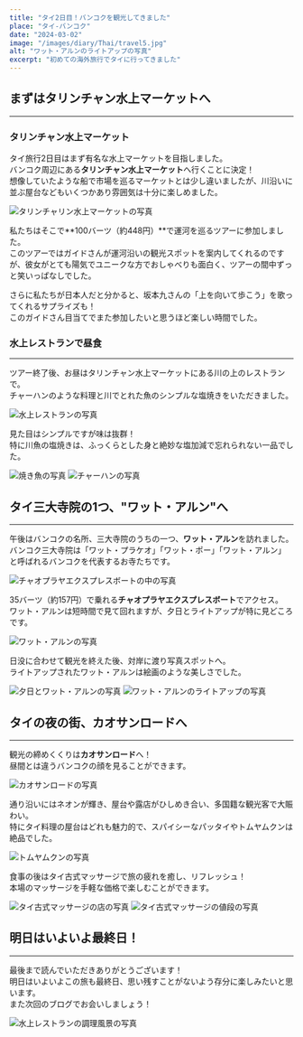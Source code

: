 ```yaml
---
title: "タイ2日目！バンコクを観光してきました"
place: "タイ-バンコク"
date: "2024-03-02"
image: "/images/diary/Thai/travel5.jpg"
alt: "ワット・アルンのライトアップの写真"
excerpt: "初めての海外旅行でタイに行ってきました"
---
```


<div class="blog_doc" aria-label="ブログ本文">

## まずはタリンチャン水上マーケットへ
---

### タリンチャン水上マーケット
タイ旅行2日目はまず有名な水上マーケットを目指しました。  
バンコク周辺にある**タリンチャン水上マーケット**へ行くことに決定！  
想像していたような船で市場を巡るマーケットとは少し違いましたが、川沿いに並ぶ屋台などもいくつかあり雰囲気は十分に楽しめました。

![タリンチャリン水上マーケットの写真](/images/diary/Thai/marcket1.jpg)

私たちはそこで**100バーツ（約448円）**で運河を巡るツアーに参加しました。  
このツアーではガイドさんが運河沿いの観光スポットを案内してくれるのですが、彼女がとても陽気でユニークな方でおしゃべりも面白く、ツアーの間中ずっと笑いっぱなしでした。  

さらに私たちが日本人だと分かると、坂本九さんの「上を向いて歩こう」を歌ってくれるサプライズも！  
このガイドさん目当てでまた参加したいと思うほど楽しい時間でした。

### 水上レストランで昼食
---

ツアー終了後、お昼はタリンチャン水上マーケットにある川の上のレストランで。  
チャーハンのような料理と川でとれた魚のシンプルな塩焼きをいただきました。

![水上レストランの写真](/images/diary/Thai/marcket2.jpg)

見た目はシンプルですが味は抜群！  
特に川魚の塩焼きは、ふっくらとした身と絶妙な塩加減で忘れられない一品でした。

<div class="inside_img">

![焼き魚の写真](/images/diary/Thai/marcket4.jpg)
![チャーハンの写真](/images/diary/Thai/marcket3.jpg)

</div>

## タイ三大寺院の1つ、"ワット・アルン"へ
---

午後はバンコクの名所、三大寺院のうちの一つ、**ワット・アルン**を訪れました。  
バンコク三大寺院は「ワット・プラケオ」「ワット・ポー」「ワット・アルン」と呼ばれるバンコクを代表するお寺たちです。

![チャオプラヤエクスプレスボートの中の写真](/images/diary/Thai/boat.jpg)

35バーツ（約157円）で乗れる**チャオプラヤエクスプレスボート**でアクセス。  
ワット・アルンは短時間で見て回れますが、夕日とライトアップが特に見どころです。

![ワット・アルンの写真](/images/diary/Thai/arun.jpg)

日没に合わせて観光を終えた後、対岸に渡り写真スポットへ。  
ライトアップされたワット・アルンは絵画のような美しさでした。

<div class="inside_img">

![夕日とワット・アルンの写真](/images/diary/Thai/arun2.jpg)
![ワット・アルンのライトアップの写真](/images/diary/Thai/travel5.jpg)

</div>

## タイの夜の街、カオサンロードへ
---

観光の締めくくりは**カオサンロード**へ！  
昼間とは違うバンコクの顔を見ることができます。  

![カオサンロードの写真](/images/diary/Thai/kaosan..jpg)

通り沿いにはネオンが輝き、屋台や露店がひしめき合い、多国籍な観光客で大賑わい。  
特にタイ料理の屋台はどれも魅力的で、スパイシーなパッタイやトムヤムクンは絶品でした。

![トムヤムクンの写真](/images/diary/Thai/tom.jpg)

食事の後はタイ古式マッサージで旅の疲れを癒し、リフレッシュ！  
本場のマッサージを手軽な価格で楽しむことができます。

<div class="inside_img">

![タイ古式マッサージの店の写真](/images/diary/Thai/mass.jpg)
![タイ古式マッサージの値段の写真](/images/diary/Thai/masss2.jpg)

</div>

## 明日はいよいよ最終日！
---

最後まで読んでいただきありがとうございます！  
明日はいよいよこの旅も最終日、思い残すことがないよう存分に楽しみたいと思います。  
また次回のブログでお会いしましょう！

![水上レストランの調理風景の写真](/images/diary/Thai/marcket5.jpg)

